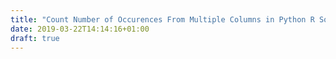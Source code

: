 ```yaml
---
title: "Count Number of Occurences From Multiple Columns in Python R Sql"
date: 2019-03-22T14:14:16+01:00
draft: true
---
```


